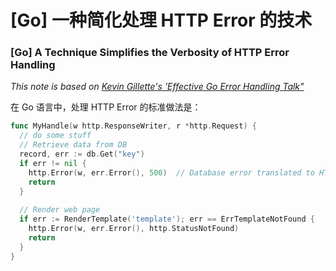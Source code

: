 # [Go] 一种简化处理 HTTP Error 的技术
### [Go] A Technique Simplifies the Verbosity of HTTP Error Handling

*This note is based on [Kevin Gillette's 'Effective Go Error Handling Talk"](https://go-talks.appspot.com/github.com/xtblog/gotalks/error-handling.slide)*

在 Go 语言中，处理 HTTP Error 的标准做法是：

```go
func MyHandle(w http.ResponseWriter, r *http.Request) {
  // do some stuff
  // Retrieve data from DB
  record, err := db.Get("key")
  if err != nil {
    http.Error(w, err.Error(), 500)  // Database error translated to HTTP internal error
    return
  }
  
  // Render web page
  if err := RenderTemplate('template'); err == ErrTemplateNotFound {
    http.Error(w, err.Error(), http.StatusNotFound)
    return
  }
}
```











